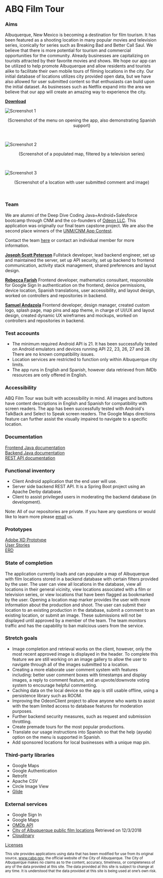 # ABQ Film Tour

### Aims
Albuquerque, New Mexico is becoming a destination for film tourism. It has been featured as a shooting location in many popular movies and television series, iconically for series such as Breaking Bad and Better Call Saul. We believe that there is more potential for tourism and commercial opportunities for the community. Already businesses are capitalizing on tourists attracted by their favorite movies and shows. We hope our app can be utilized to help promote Albuquerque and allow residents and tourists alike to facilitate their own mobile tours of filming locations in the city. Our initial database of locations utilizes city provided open data, but we have also allowed for user submitted content so that enthusiasts can build upon the initial dataset. As businesses such as Netflix expand into the area we believe that our app will create an amazing way to experience the city.

[**Download**](https://www.jscpeterson.com/abqfilmtour.apk)
<br/>

![Screenshot 1](pics/ScreenshotSpanish600x1200.png)<br/>

<p align="center"> (Screenshot of the menu on opening the app, also demonstrating Spanish support) </p>
<br/>

![Screenshot 2](pics/Screenshot2DogHouse.jpg)<br/>

<p align="center"> (Screenshot of a populated map, filtered by a television series) </p>
<br/>

![Screenshot 3](pics/Screenshot3Carwash.jpg)<br/>

<p align="center"> (Screenshot of a location with user submitted comment and image) </p>
<br/>

### Team
We are alumni of the Deep Dive Coding Java+Android+Salesforce bootcamp through CNM and the co-founders of [Odeon LLC](https://odeon.llc/). This application was originally our final team capstone project. We are also the second place winners of the [UNM/CNM App Contest](https://appcontest.unm.edu/). 
<br/>

Contact the team [here](mailto:info@odeon.llc) or contact an individual member for more information.

[**Joseph Scott Peterson**](https://jscpeterson.com)
Fullstack developer, lead backend engineer, set up and maintained the server, set up API security, set up backend to frontend communication, activity stack management, shared preferences and layout design.

[**Rebecca Farish**](https://github.com/rebfarish)
Frontend developer, mathematics consultant, responsible for Google Sign In authentication on the frontend, device permissions, device location, Spanish translations, user accessibility, and layout design, worked on controllers and repositories in backend.

[**Samuel Andazola**](https://github.com/samz0la)
Frontend developer, design manager, created custom logo, splash page, map pins and app theme, in charge of UI/UX and layout design, created dynamic UX wireframes and mockups, worked on controllers and repositories in backend.
<br/>

### Test accounts
- The minimum required Android API is 21. It has been successfully tested on Android emulators and devices running API 22, 23, 26, 27 and 28. There are no known compatibility issues.
- Location services are restricted to function only within Albuquerque city limits.
- The app runs in English and Spanish, however data retrieved from IMDb resources are only offered in English.

### Accessibility
ABQ Film Tour was built with accessibility in mind. All images and buttons have content descriptions in English and Spanish for compatibility with screen readers. The app has been successfully tested with Android's TalkBack and Select to Speak screen readers. The Google Maps directions feature can further assist the visually impaired to navigate to a specific location. 

### Documentation
[Frontend Java documentation](docs/frontend/index.html) <br />
[Backend Java documentation](docs/backend/index.html) <br />
[REST API documentation](docs/rest/api.md) <br />

### Functional inventory
- Client Android application that the end user will use.
- Server side backend REST API. It is a Spring Boot project using an Apache Derby database.
- Client to assist privileged users in moderating the backend database (in development).

Note: All of our repositories are private. If you have any questions or would like to learn more please [email](mailto:info@odeon.llc) us.

### Prototypes
[Adobe XD Prototype](https://xd.adobe.com/view/81f12600-75b1-4f07-7cc3-a86bc45dacf9-f7c0/) <br />
[User Stories](docs/UserStories.md) <br />
[ERD](docs/ERD.pdf)

### State of completion
The application currently loads and can populate a map of Albuquerque with film locations stored in a backend database with certain filters provided by the user. The user can view all locations in the database, view all locations in their general vicinity, view locations associated with a film or television series, or view locations that have been flagged as bookmarked by the user. Opening a location map marker provides the user with more information about the production and shoot. The user can submit their location to an existing production in the database, submit a comment to an existing location, or submit an image. These submissions will not be displayed until approved by a member of the team. The team monitors traffic and has the capability to ban malicious users from the service. 

### Stretch goals
- Image completion and retrieval works on the client, however, only the most recent approved image is displayed in the header. To complete this feature we are still working on an image gallery to allow the user to navigate through all of the images submitted to a location.
- Creating a more elaborate user comment system with features including: better user comment boxes with timestamps and display images, a reply to comment feature, and an upvote/downvote voting system to encourage helpful commenting.
- Caching data on the local device so the app is still usable offline, using a persistence library such as ROOM.
- Improving the OdeonClient project to allow anyone who wants to assist with the team limited access to database features for moderation purposes. 
- Further backend security measures, such as request and submission throttling.
- Create premade tours for the most popular productions.
- Translate our usage instructions into Spanish so that the help (ayuda) option on the menu is supported in Spanish.
- Add sponsored locations for local businesses with a unique map pin.

### Third-party libraries
- Google Maps
- Google Authentication
- Retrofit
- Apache CSV
- Circle Image View
- [Glide](http://bumptech.github.io/glide/)

### External services
-  Google Sign In
-  Google Maps
-  [OMDb API](http://www.omdbapi.com/)
-  [City of Albuquerque public film locations](http://data.cabq.gov/business/filmlocations/filmlocationsJSON_ALL) Retrieved on 12/3/2018
- [Cloudinary](https://cloudinary.com/tos)

[Licenses](docs/Licenses.md) <br />

<sub>This site provides applications using data that has been modified for use from its original source, www.cabq.gov, the official website of the City of Albuquerque. The City of Albuquerque makes no claims as to the content, accuracy, timeliness, or completeness of any of the data provided at this site. The data provided at this site is subject to change at any time. It is understood that the data provided at this site is being used at one’s own risk.</sub>
